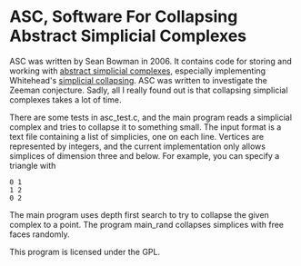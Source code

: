 ASC, Software For Collapsing Abstract Simplicial Complexes
==========================================================

ASC was written by Sean Bowman in 2006.  It contains code for storing
and working with [abstract simplicial
complexes](http://en.wikipedia.org/wiki/Abstract_simplicial_complex),
especially implementing Whitehead's [simplicial
collapsing](http://en.wikipedia.org/wiki/Collapse_(topology)).  ASC was written to investigate the Zeeman conjecture.  Sadly, all I really found out is that collapsing simplicial complexes takes a lot of time.

There are some tests in asc_test.c, and the main program reads a simplicial complex and tries to collapse it to something small.  The input format is a text file containing a list of simplicies, one on each line.  Vertices are represented by integers, and the current implementation only allows simplices of dimension three and below.  For example, you can specify a triangle with

    0 1
    1 2
    0 2

The main program uses depth first search to try to collapse the given complex to a point.  The program main_rand collapses simplices with free faces randomly.

This program is licensed under the GPL.
